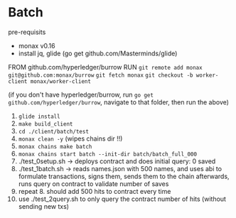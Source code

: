 # Batch

pre-requisits
- monax v0.16
- install jq, glide (go get github.com/Masterminds/glide)

FROM github.com/hyperledger/burrow RUN
	`git remote add monax git@github.com:monax/burrow`
	`git fetch monax`
	`git checkout -b worker-client monax/worker-client`

(if you don't have hyperledger/burrow, run `go get github.com/hyperledger/burrow`, navigate to that folder, then run the above)


1. `glide install`
2. `make build_client`
3. `cd ./client/batch/test`
4. `monax clean -y` (wipes chains dir !!)
5. `monax chains make batch`
6. `monax chains start batch --init-dir batch/batch_full_000`
7. ./test_0setup.sh -> deploys contract and does initial query: 0 saved
8. ./test_1batch.sh -> reads names.json with 500 names, and uses abi to formulate
        transactions, signs them, sends them to the chain
        afterwards, runs query on contract to validate number of saves
9. repeat 8. should add 500 hits to contract every time
10. use ./test_2query.sh to only query the contract number of hits (without sending new txs)
